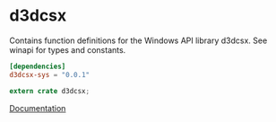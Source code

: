 # d3dcsx #
Contains function definitions for the Windows API library d3dcsx. See winapi for types and constants.

```toml
[dependencies]
d3dcsx-sys = "0.0.1"
```

```rust
extern crate d3dcsx;
```

[Documentation](https://retep998.github.io/doc/winapi/d3dcsx/)
